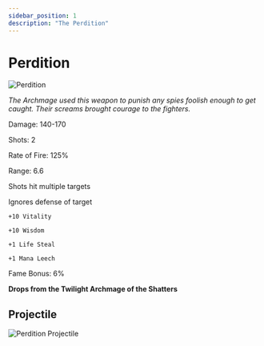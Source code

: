 ```yaml
---
sidebar_position: 1
description: "The Perdition"
---
```


# Perdition

![Perdition](https://vwiki.valorserver.com/api/item/picture/perdition)

<i>The Archmage used this weapon to punish any spies foolish enough to get caught. Their screams brought courage to the fighters.</i>

Damage: 140-170

Shots: 2

Rate of Fire: 125%

Range: 6.6

Shots hit multiple targets

Ignores defense of target

    +10 Vitality
    
    +10 Wisdom
    
    +1 Life Steal
    
    +1 Mana Leech

Fame Bonus: 6%

**Drops from the Twilight Archmage of the Shatters**

## Projectile

![Perdition Projectile](https://cdn.discordapp.com/attachments/1160376179996496013/1187852619503370311/Perdition_Projectile.gif)
